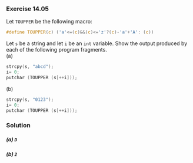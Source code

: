 ### Exercise 14.05
Let `TOUPPER` be the following macro:
```c
#define TOUPPER(c) ('a'<=(c)&&(c)<='z'?(c)-'a'+'A': (c))
```

Let `s` be a string and let `i` be an `int` variable. Show the output produced by each of the following program fragments.  
(a) 
```c
strcpy(s, "abcd");
i= 0;
putchar (TOUPPER (s[++i]));
```

(b)  
```c
strcpy(s, "0123");
i= 0;
putchar (TOUPPER (s[++i]));
```

### Solution
##### (a)  `D`
##### (b)  `2`

